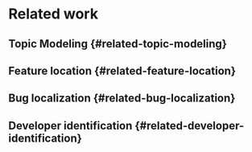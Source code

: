 # Related work

Topic Modeling {#related-topic-modeling}
--------------

Feature location {#related-feature-location}
----------------

Bug localization {#related-bug-localization}
----------------

Developer identification {#related-developer-identification}
------------------------

